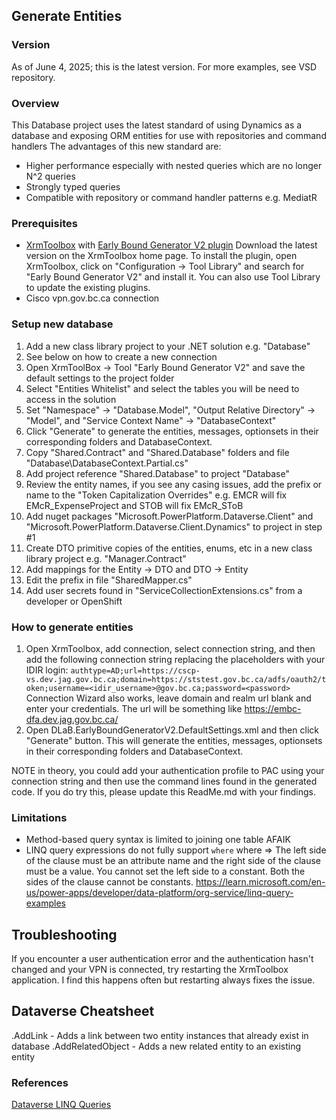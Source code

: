 ## Generate Entities

### Version
As of June 4, 2025; this is the latest version. For more examples, see VSD repository.

### Overview
This Database project uses the latest standard of using Dynamics as a database and exposing ORM entities for use with repositories and command handlers
The advantages of this new standard are:
- Higher performance especially with nested queries which are no longer N^2 queries
- Strongly typed queries
- Compatible with repository or command handler patterns e.g. MediatR


### Prerequisites
- [XrmToolbox](https://www.xrmtoolbox.com/) with [Early Bound Generator V2 plugin](https://www.xrmtoolbox.com/plugins/DLaB.Xrm.EarlyBoundGeneratorV2/)
Download the latest version on the XrmToolbox home page. To install the plugin, open XrmToolbox, click on "Configuration -> Tool Library" and search for "Early Bound Generator V2" and install it.
You can also use Tool Library to update the existing plugins.
- Cisco vpn.gov.bc.ca connection


### Setup new database
1. Add a new class library project to your .NET solution e.g. "Database"
2. See below on how to create a new connection
3. Open XrmToolBox -> Tool "Early Bound Generator V2" and save the default settings to the project folder
4. Select "Entities Whitelist" and select the tables you will be need to access in the solution
5. Set "Namespace" -> "Database.Model", "Output Relative Directory" -> "Model", and "Service Context Name" -> "DatabaseContext"
6. Click "Generate" to generate the entities, messages, optionsets in their corresponding folders and DatabaseContext.
7. Copy "Shared.Contract" and "Shared.Database" folders and file "Database\DatabaseContext.Partial.cs"
8. Add project reference "Shared.Database" to project "Database"
8. Review the entity names, if you see any casing issues, add the prefix or name to the "Token Capitalization Overrides" e.g. EMCR will fix EMcR_ExpenseProject and STOB will fix EMcR_SToB
9. Add nuget packages "Microsoft.PowerPlatform.Dataverse.Client" and "Microsoft.PowerPlatform.Dataverse.Client.Dynamics" to project in step #1
10. Create DTO primitive copies of the entities, enums, etc in a new class library project e.g. "Manager.Contract"
11. Add mappings for the Entity -> DTO and DTO -> Entity 
12. Edit the prefix in file "SharedMapper.cs"
13. Add user secrets found in "ServiceCollectionExtensions.cs" from a developer or OpenShift


### How to generate entities
1. Open XrmToolbox, add connection, select connection string, and then add the following connection string replacing the placeholders with your IDIR login:
`authtype=AD;url=https://cscp-vs.dev.jag.gov.bc.ca;domain=https://ststest.gov.bc.ca/adfs/oauth2/token;username=<idir_username>@gov.bc.ca;password=<password>`
   Connection Wizard also works, leave domain and realm url blank and enter your credentials. The url will be something like https://embc-dfa.dev.jag.gov.bc.ca/ 
2. Open DLaB.EarlyBoundGeneratorV2.DefaultSettings.xml and then click "Generate" button.
This will generate the entities, messages, optionsets in their corresponding folders and DatabaseContext.

NOTE in theory, you could add your authentication profile to PAC using your connection string and then use the command lines found in the generated code. If you do try this, please update this ReadMe.md with your findings.

### Limitations
- Method-based query syntax is limited to joining one table AFAIK
- LINQ query expressions do not fully support `where`
    where => The left side of the clause must be an attribute name and the right side of the clause must be a value. You cannot set the left side to a constant. Both the sides of the clause cannot be constants.
	https://learn.microsoft.com/en-us/power-apps/developer/data-platform/org-service/linq-query-examples


## Troubleshooting

If you encounter a user authentication error and the authentication hasn't changed and your VPN is connected, try restarting the XrmToolbox application. I find this happens often but restarting always fixes the issue.

## Dataverse Cheatsheet

.AddLink - Adds a link between two entity instances that already exist in database
.AddRelatedObject - Adds a new related entity to an existing entity

### References
[Dataverse LINQ Queries](https://learn.microsoft.com/en-us/power-apps/developer/data-platform/org-service/build-queries-with-linq-net-language-integrated-query)